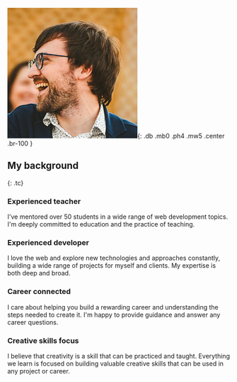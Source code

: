 ![Kevin](/img/kevin-alt-4.jpg){: .db .mb0 .ph4 .mw5 .center .br-100 }

## My background
{: .tc}

### Experienced teacher

I've mentored over 50 students in a wide range of web development topics. I'm deeply committed to education and the practice of teaching.

### Experienced developer

I love the web and explore new technologies and approaches constantly, building a wide range of projects for myself and clients. My expertise is both deep and broad.

### Career connected

I care about helping you build a rewarding career and understanding the steps needed to create it. I'm happy to provide guidance and answer any career questions.

### Creative skills focus

I believe that creativity is a skill that can be practiced and taught. Everything we learn is focused on building valuable creative skills that can be used in any project or career.
